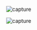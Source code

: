 ![capture](https://github.com/user-attachments/assets/81da71e2-e24d-4bbe-a3cd-49bc00b79d75)






![capture](https://github.com/user-attachments/assets/b4562114-af25-4fe4-bf78-c44d84559753)
